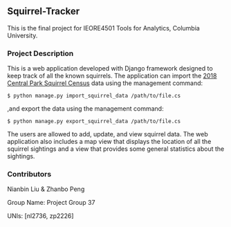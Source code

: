 ## Squirrel-Tracker

This is the final project for IEORE4501 Tools for Analytics, Columbia University.


### Project Description

This is a web application developed with Django framework designed to keep track of all the known squirrels. The application can import the [2018 Central Park Squirrel Census](https://data.cityofnewyork.us/api/views/vfnx-vebw/rows.csv) data using the management command:

```
$ python manage.py import_squirrel_data /path/to/file.cs
```

,and export the data using the management command:

```
$ python manage.py export_squirrel_data /path/to/file.cs
```

The users are allowed to add, update, and view squirrel data. The web application also includes a map view that displays the location of all the squirrel sightings and a view that provides some general statistics about the sightings.
 

### Contributors

Nianbin Liu & Zhanbo Peng

Group Name: Project Group 37

UNIs: [nl2736, zp2226]

